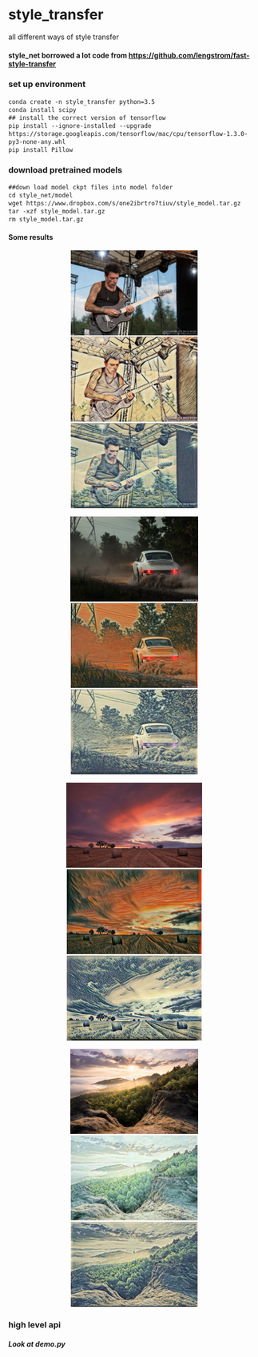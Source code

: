 # style_transfer
all different ways of style transfer


#### style_net borrowed a lot code from https://github.com/lengstrom/fast-style-transfer

### set up environment 

```
conda create -n style_transfer python=3.5
conda install scipy
## install the correct version of tensorflow 
pip install --ignore-installed --upgrade https://storage.googleapis.com/tensorflow/mac/cpu/tensorflow-1.3.0-py3-none-any.whl
pip install Pillow
```

### download pretrained models 
```
##down load model ckpt files into model folder 
cd style_net/model 
wget https://www.dropbox.com/s/one2ibrtro7tiuv/style_model.tar.gz
tar -xzf style_model.tar.gz
rm style_model.tar.gz
```

#### Some results 
<p align = 'center'>

<img src="result_samples/2.jpg" height=170>
<img src="result_samples/2_tl.jpg" height=170>
<img src="result_samples/2_wave.jpg" height=170>
</p>
<p align = 'center'>

<img src="result_samples/car.jpg" height=170>
<img src="result_samples/car_screem.jpg" height=170>
<img src="result_samples/car_wave.jpg" height=170>
</p>
<p align = 'center'>

<img src="result_samples/5.jpg" height=170>
<img src="result_samples/5_screem.jpg" height=170>
<img src="result_samples/5_wave.jpg" height=170>
</p>
<p align = 'center'>

<img src="result_samples/1.jpg" height=170>
<img src="result_samples/1_totoro.jpg" height=170>
<img src="result_samples/1_wave.jpg" height=170>
</p>

### high level api
##### Look at demo.py

